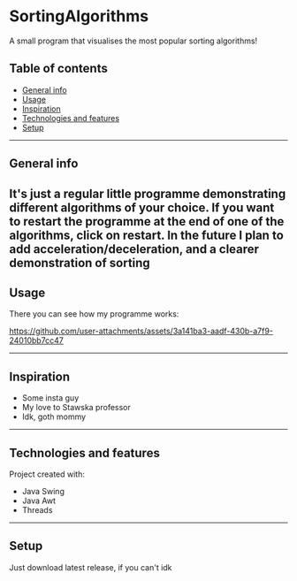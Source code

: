 # SortingAlgorithms
A small program that visualises the most popular sorting algorithms!
## Table of contents
* [General info](#general-info)
* [Usage](#usage)
* [Inspiration](#inspiration)
* [Technologies and features](#technologies-and-features)
* [Setup](#setup)
---
## General info
It's just a regular little programme demonstrating different algorithms of your choice. If you want to restart the programme at the end of one of the algorithms, click on restart. In the future I plan to add acceleration/deceleration, and a clearer demonstration of sorting
---
## Usage
There you can see how my programme works:

https://github.com/user-attachments/assets/3a141ba3-aadf-430b-a7f9-24010bb7cc47

---
## Inspiration
- Some insta guy
- My love to Stawska professor
- Idk, goth mommy
---
## Technologies and features
Project created with:
* Java Swing
* Java Awt
* Threads
---
## Setup
Just download latest release, if you can't idk
